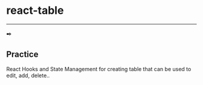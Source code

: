 # react-table

---

:black_nib:

## Practice

React Hooks and State Management for creating table that can be used to edit, add, delete..
